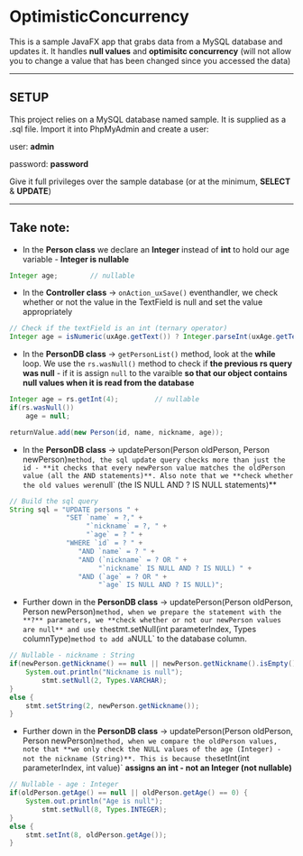 # OptimisticConcurrency

This is a sample JavaFX app that grabs data from a MySQL database and updates it.
It handles **null values** and **optimisitc concurrency** (will not allow you to change a value that has been changed since you accessed the data)

---
## SETUP
This project relies on a MySQL database named sample. It is supplied as a .sql file. Import it into PhpMyAdmin and create a user:

user: **admin**

password: **password**

Give it full privileges over the sample database (or at the minimum, **SELECT** & **UPDATE**)

---
## Take note:

- In the **Person class** we declare an **Integer** instead of **int** to hold our age variable - **Integer is nullable**

```java
Integer age;        // nullable
```

- In the **Controller class** -> `onAction_uxSave()` eventhandler, we check whether or not the value in the TextField is null and set the value appropriately

```java
// Check if the textField is an int (ternary operator)
Integer age = isNumeric(uxAge.getText()) ? Integer.parseInt(uxAge.getText()) : null;
```

- In the **PersonDB class** -> `getPersonList()` method, look at the **while** loop. We use the `rs.wasNull()` method to check if **the previous rs query was null** - if it is assign `null` to the varaible **so that our object contains null values when it is read from the database**

```java
Integer age = rs.getInt(4);         // nullable
if(rs.wasNull())
	age = null;

returnValue.add(new Person(id, name, nickname, age));
```

- In the **PersonDB class** -> updatePerson(Person oldPerson, Person newPerson)` method, the sql update query checks more than just the id - **it checks that every newPerson value matches the oldPerson value (all the AND statements)**. Also note that we **check whether the old values were `null` (the IS NULL AND ? IS NULL statements)**

```java
// Build the sql query
String sql = "UPDATE persons " +
              "SET `name` = ?," +
              	   "`nickname` = ?, " +
                   "`age` = ? " +
              "WHERE `id` = ? " +
                 "AND `name` = ? " +
                 "AND (`nickname` = ? OR " +
                      "`nickname` IS NULL AND ? IS NULL) " +
                 "AND (`age` = ? OR " +
                      "`age` IS NULL AND ? IS NULL)";
```

- Further down in the **PersonDB class** -> updatePerson(Person oldPerson, Person newPerson)` method, when we prepare the statement with the **?** parameters, we **check whether or not our newPerson values are null** and use the `stmt.setNull(int parameterIndex, Types columnType)` method to add a `NULL` to the database column.

```java
// Nullable - nickname : String
if(newPerson.getNickname() == null || newPerson.getNickname().isEmpty()) {
	System.out.println("Nickname is null");
        stmt.setNull(2, Types.VARCHAR);
}
else {
	stmt.setString(2, newPerson.getNickname());
}
```

- Further down in the **PersonDB class** -> updatePerson(Person oldPerson, Person newPerson)` method, when we compare the oldPerson values, note that **we only check the NULL values of the age (Integer) - not the nickname (String)**. This is because the `setInt(int parameterIndex, int value)` **assigns an int - not an Integer (not nullable)**

```java
// Nullable - age : Integer
if(oldPerson.getAge() == null || oldPerson.getAge() == 0) {
	System.out.println("Age is null");
        stmt.setNull(8, Types.INTEGER);
}
else {
	stmt.setInt(8, oldPerson.getAge());
}
```


